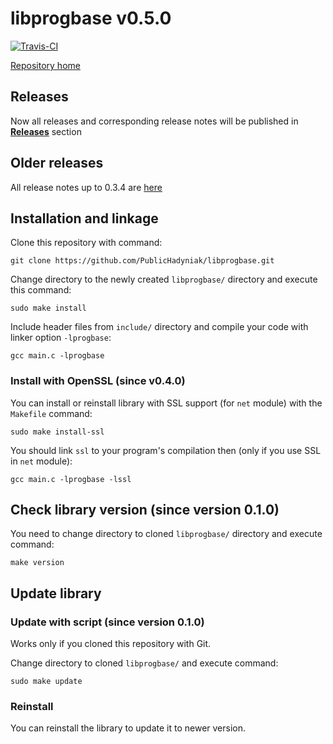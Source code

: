 # libprogbase v0.5.0

[![Travis-CI][travis-badge]][travis-builds]

[Repository home][home]

## Releases

Now all releases and corresponding release notes will be published in [__Releases__][releases] section

## Older releases

All release notes up to 0.3.4 are [here](/old_releases.md)

## Installation and linkage

Clone this repository with command:

```
git clone https://github.com/PublicHadyniak/libprogbase.git
```

Change directory to the newly created `libprogbase/` directory and execute this command:

```
sudo make install
```

Include header files from `include/` directory and compile your code with linker option `-lprogbase`:

```
gcc main.c -lprogbase
```

### Install with OpenSSL (since v0.4.0)

You can install or reinstall library with SSL support (for `net` module) with the `Makefile` command:

```
sudo make install-ssl
```

You should link `ssl` to your program's compilation then (only if you use SSL in `net` module):

```
gcc main.c -lprogbase -lssl
```

## Check library version (since version 0.1.0)

You need to change directory to cloned `libprogbase/` directory and execute command:

```
make version
```

## Update library

### Update with script (since version 0.1.0)

Works only if you cloned this repository with Git.

Change directory to cloned `libprogbase/` and execute command:

```
sudo make update
```

### Reinstall

You can reinstall the library to update it to newer version.

[home]: https://github.com/PublicHadyniak/libprogbase
[releases]: https://github.com/PublicHadyniak/libprogbase/releases
[travis-badge]: https://travis-ci.org/PublicHadyniak/libprogbase.svg?branch=master
[travis-builds]: https://travis-ci.org/PublicHadyniak/libprogbase/builds
